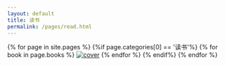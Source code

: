 ```yaml
---
layout: default
title: 读书
permalink: /pages/read.html
---
```



<div>
	{% for page in site.pages %}
		{%if page.categories[0] == '读书'%}
			{% for book in page.books %}
				<a href="{{page.url}}"><img src="{{ book.cover }}" alt="cover" class="img-thumbnail"></a>
			{% endfor %}
		{% endif%}
	{% endfor %}
</div>

